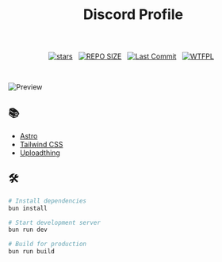 # <p align="center">Discord Profile</p>

<br>

<div align="center">
<p>
<a href="https://github.com/crnobog69/discord-profile/stargazers"><img src="https://img.shields.io/github/stars/crnobog69/discord-profile?style=for-the-badge&logo=starship&color=C9CBFF&logoColor=C9CBFF&labelColor=302D41" alt="stars"><a>&nbsp;&nbsp;
<a href="https://github.com/crnobog69/discord-profile/"><img src="https://img.shields.io/github/repo-size/crnobog69/discord-profile?style=for-the-badge&logo=linux&logoColor=f9e2af&label=Size&labelColor=302D41&color=f9e2af" alt="REPO SIZE"></a>&nbsp;&nbsp;
<a href="https://github.com/crnobog69/discord-profile/commits/main/"><img src="https://img.shields.io/github/last-commit/crnobog69/discord-profile?style=for-the-badge&logo=github&logoColor=eba0ac&label=Last%20Commit&labelColor=302D41&color=eba0ac" alt="Last Commit"></a>&nbsp;&nbsp;
<a href="https://github.com/crnobog69/discord-profile/LICENSE"><img src="https://img.shields.io/badge/License-WTFPL-CBA6F7?style=for-the-badge&labelColor=302D41" alt="WTFPL"></a>&nbsp;&nbsp;
</p>
</div>

<br>

![Preview](https://utfs.io/f/iyAm4EfBOxVL7h70ld9sbTuoRFJ1KmQcZxL230qPA8v4ySaX)

## 📚

- [Astro](https://astro.build)
- [Tailwind CSS](https://tailwindcss.com)
- [Uploadthing](https://uploadthing.com)

## 🛠️

```bash
# Install dependencies
bun install

# Start development server
bun run dev

# Build for production
bun run build
```
